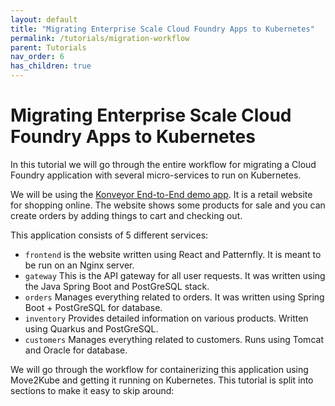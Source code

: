 ```yaml
---
layout: default
title: "Migrating Enterprise Scale Cloud Foundry Apps to Kubernetes"
permalink: /tutorials/migration-workflow
parent: Tutorials
nav_order: 6
has_children: true
---
```


# Migrating Enterprise Scale Cloud Foundry Apps to Kubernetes

In this tutorial we will go through the entire workflow for migrating a Cloud Foundry application with several micro-services to run on Kubernetes.

We will be using the [Konveyor End-to-End demo app](https://github.com/konveyor/move2kube-demos/tree/dda15a4c8bd7a750d0e57bd31dd926fd135c4a3c/samples/enterprise-app).
It is a retail website for shopping online. The website shows some products for sale and you can create orders by adding things to cart and checking out.

This application consists of 5 different services:
- `frontend` is the website written using React and Patternfly. It is meant to be run on an Nginx server.
- `gateway` This is the API gateway for all user requests. It was written using the Java Spring Boot and PostGreSQL stack.
- `orders` Manages everything related to orders. It was written using Spring Boot + PostGreSQL for database.
- `inventory` Provides detailed information on various products. Written using Quarkus and PostGreSQL.
- `customers` Manages everything related to customers. Runs using Tomcat and Oracle for database.

We will go through the workflow for containerizing this application using Move2Kube and getting it running on Kubernetes.
This tutorial is split into sections to make it easy to skip around:
